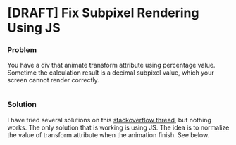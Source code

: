 # [DRAFT] Fix Subpixel Rendering Using JS

### Problem

You have a div that animate transform attribute using percentage value. Sometime the calculation result is a decimal subpixel value, which your screen cannot render correctly.

```

```

### Solution

I have tried several solutions on this [stackoverflow thread](https://stackoverflow.com/questions/27385126/chrome-font-appears-blurry/), but nothing works. The only solution that is working is using JS. The idea is to normalize the value of transform attribute when the animation finish. See below.
